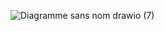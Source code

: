 ![Diagramme sans nom drawio (7)](https://github.com/soulaimanGhailan/GestionEcole-multi-webServices-rest-graphQL-microservices/assets/99770237/bb623c0c-8978-4908-85c8-1075fb5d28d2)
